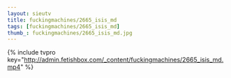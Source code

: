 ```yaml
--- 
layout: sieutv
title: fuckingmachines/2665_isis_md
tags: [fuckingmachines/2665_isis_md]
thumb_: fuckingmachines/2665_isis_md.jpg
---
```

{% include tvpro key="http://admin.fetishbox.com/_content/fuckingmachines/2665_isis_md.mp4" %} 
